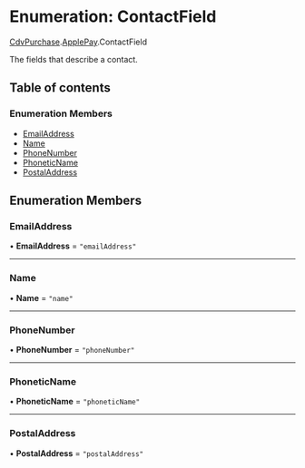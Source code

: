 # Enumeration: ContactField

[CdvPurchase](../modules/CdvPurchase.md).[ApplePay](../modules/CdvPurchase.ApplePay.md).ContactField

The fields that describe a contact.

## Table of contents

### Enumeration Members

- [EmailAddress](CdvPurchase.ApplePay.ContactField.md#emailaddress)
- [Name](CdvPurchase.ApplePay.ContactField.md#name)
- [PhoneNumber](CdvPurchase.ApplePay.ContactField.md#phonenumber)
- [PhoneticName](CdvPurchase.ApplePay.ContactField.md#phoneticname)
- [PostalAddress](CdvPurchase.ApplePay.ContactField.md#postaladdress)

## Enumeration Members

### EmailAddress

• **EmailAddress** = ``"emailAddress"``

___

### Name

• **Name** = ``"name"``

___

### PhoneNumber

• **PhoneNumber** = ``"phoneNumber"``

___

### PhoneticName

• **PhoneticName** = ``"phoneticName"``

___

### PostalAddress

• **PostalAddress** = ``"postalAddress"``
